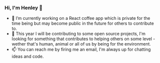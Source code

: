 ### Hi, I'm Henley 👋

- 🔭 I’m currently working on a React coffee app which is private for the time being but may become public in the future for others to contribute to.
- 👯 This year I will be contributing to some open source projects, I'm looking for something that contributes to helping others on some level - wether that's human, animal or all of us by being for the environment.
- 📫 You can reach me by firing me an email, I'm always up for chatting ideas and code.

<!--
**henleyb/henleyb** is a ✨ _special_ ✨ repository because its `README.md` (this file) appears on your GitHub profile.

Here are some ideas to get you started:

- 🔭 I’m currently working on ...
- 🌱 I’m currently learning ...
- 👯 I’m looking to collaborate on ...
- 🤔 I’m looking for help with ...
- 💬 Ask me about ...
- 📫 How to reach me: ...
- 😄 Pronouns: ...
- ⚡ Fun fact: ...
-->
